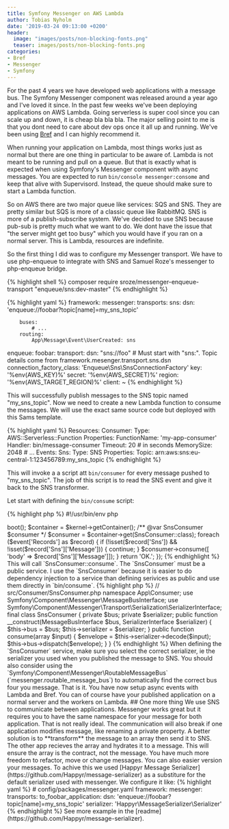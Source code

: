 ```yaml
---
title: Symfony Messenger on AWS Lambda
author: Tobias Nyholm
date: '2019-03-24 09:13:00 +0200'
header:
  image: "images/posts/non-blocking-fonts.png"
  teaser: images/posts/non-blocking-fonts.png
categories:
- Bref
- Messenger
- Symfony
---
```


For the past 4 years we have developed web applications with a message bus. The Symfony Messenger component was released
around a year ago and I've loved it since. In the past few weeks we've been deploying applications on AWS Lambda. Going
serverless is super cool since you can scale up and down, it is cheap bla bla bla. The major selling point to me is that 
you dont need to care about dev ops once it all up and running. We've been using [Bref](https://bref.sh) and I can highly 
recommend it. 

When running your application on Lambda, most things works just as normal but there are one thing in particular to be aware
of. Lambda is not meant to be running and pull on a queue. But that is exactly what is expected when using Symfony's Messenger
component with async messages. You are expected to run `bin/console messenger:consome` and keep that alive with Supervisord. 
Instead, the queue should make sure to start a Lambda function. 

So on AWS there are two major queue like services: SQS and SNS. They are pretty similar but SQS is more of a classic queue
like RabbitMQ. SNS is more of a publish-subscribe system. We've decided to use SNS because pub-sub is pretty much what we 
want to do. We dont have the issue that "the server might get too busy" which you would have if you ran on a normal server. 
This is Lambda, resources are indefinite. 

So the first thing I did was to configure my Messenger transport. We have to use php-enqueue to integrate with SNS and
Samuel Roze's messenger to php-enqueue bridge. 

{% highlight shell %}
composer require sroze/messenger-enqueue-transport "enqueue/sns:dev-master"
{% endhighlight %}

{% highlight yaml %}
framework:
    messenger:
        transports:
            sns:
                dsn: 'enqueue://foobar?topic[name]=my_sns_topic'

        buses:
            # ...
        routing:
            App\Message\Event\UserCreated: sns

enqueue:
    foobar:
        transport:
            dsn: "sns://foo" # Must start with "sns:". Topic details come from framework.mesenger.transport.sns.dsn
            connection_factory_class: 'Enqueue\Sns\SnsConnectionFactory'
            key: '%env(AWS_KEY)%'
            secret: '%env(AWS_SECRET)%'
            region: '%env(AWS_TARGET_REGION)%'
        client: ~
{% endhighlight %}

This will successfully publish messages to the SNS topic named "my_sns_topic". Now we need to create a new Lambda function
to consume the messages. We will use the exact same source code but deployed with this Sams template. 

{% highlight yaml %}
Resources:
    Consumer:
        Type: AWS::Serverless::Function
        Properties:
            FunctionName: 'my-app-consumer'
            Handler: bin/message-consumer
            Timeout: 20 # in seconds
            MemorySize: 2048
            # ...
            Events:
                Sns:
                    Type: SNS
                    Properties:
                        Topic: arn:aws:sns:eu-central-1:123456789:my_sns_topic
{% endhighlight %}

This will invoke a a script att `bin/consumer` for every message pushed to "my_sns_topic". The job of this script is to 
read the SNS event and give it back to the SNS transformer. 

Let start with defining the `bin/consume` script:

{% highlight php %}
#!/usr/bin/env php
<?php

use App\Kernel;
use App\Consumer\SnsConsumer;

require dirname(__DIR__).'/config/bootstrap.php';
require dirname(__DIR__).'/vendor/autoload.php';

lambda(static function (array $event) {

    $kernel = new Kernel($_SERVER['APP_ENV'], (bool) $_SERVER['APP_DEBUG']);
    $kernel->boot();
    $container = $kernel->getContainer();

    /** @var SnsConsumer $consumer */
    $consumer = $container->get(SnsConsumer::class);

    foreach ($event['Records'] as $record) {
        if (!isset($record['Sns']) && !isset($record['Sns']['Message'])) {
            continue;
        }

        $consumer->consume([ 'body' => $record['Sns']['Message']]);
    }

    return 'OK.';
});
{% endhighlight %}

This will call `SnsConsumer::consume`. The `SnsConsumer` must be a public service. I use the `SnsConsumer` because it
is easier to do dependency injection to a service than defining serivices as public and use them directly in `bin/consume`.

{% highlight php %}
// src/Consumer/SnsConsumer.php

namespace App\Consumer;

use Symfony\Component\Messenger\MessageBusInterface;
use Symfony\Component\Messenger\Transport\Serialization\SerializerInterface;

final class SnsConsumer
{
    private $bus;
    private $serializer;

    public function __construct(MessageBusInterface $bus, SerializerInterface $serializer)
    {
        $this->bus = $bus;
        $this->serializer = $serializer;
    }

    public function consume(array $input)
    {
        $envelope = $this->serializer->decode($input);
        $this->bus->dispatch($envelope);
    }
}

{% endhighlight %}

When defining the `SnsConsumer` service, make sure you select the correct serializer, ie the serializer you used when you 
published the message to SNS. You should also consider using the `Symfony\Component\Messenger\RoutableMessageBus` (`messenger.routable_message_bus`)
to automatically find the correct bus four you message. 

That is it. You have now setup async events with Lambda and Bref. You can of course have your published application on a
normal server and the workers on Lambda. 

## One more thing

We use SNS to communicate between applications. Messenger works great but it requires you to have the same namespace for 
your message for both application. That is not really ideal. The communication will also break if one application modifies 
message, like renaming a private property. 

A better solution is to **transform** the message to an array then send it to SNS. The other app recieves the array and 
hydrates it to a message. This will ensure the array is the contract, not the message. You have much more freedom to refactor, 
move or change messages. You can also easier version your messages. 

To achive this we used [Happyr Message Serializer](https://github.com/Happyr/message-serializer) as a substiture for the 
default serializer used with messenger. We configure it like: 

{% highlight yaml %}

# config/packages/messenger.yaml

framework:
    messenger:
        transports:            
            to_foobar_application:
                dsn: 'enqueue://foobar?topic[name]=my_sns_topic'
                serializer: 'Happyr\MessageSerializer\Serializer'
{% endhighlight %}
            
See more example in the [readme](https://github.com/Happyr/message-serializer).